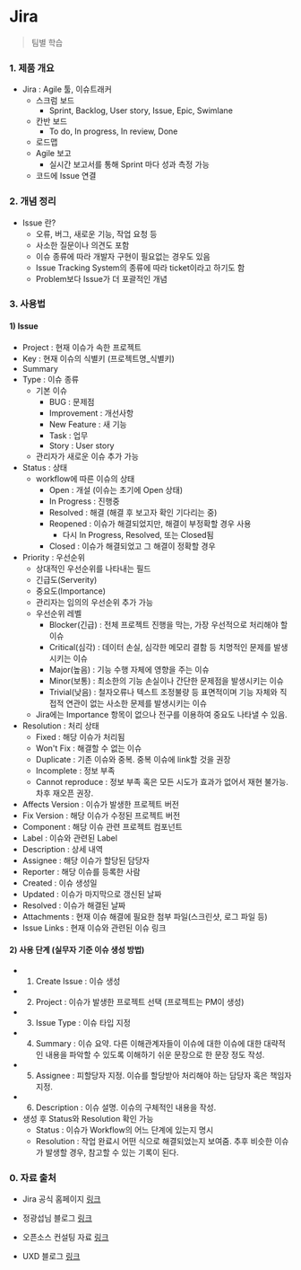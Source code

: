 # Jira

> 팀별 학습

### 1. 제품 개요

* Jira : Agile 툴, 이슈트래커
  * 스크럼 보드
    * Sprint, Backlog, User story, Issue, Epic, Swimlane
  * 칸반 보드
    * To do, In progress, In review, Done
  * 로드맵
  * Agile 보고
    * 실시간 보고서를 통해 Sprint 마다 성과 측정 가능
  * 코드에 Issue 연결

### 2. 개념 정리

* Issue 란?
  * 오류, 버그, 새로운 기능, 작업 요청 등
  * 사소한 질문이나 의견도 포함
  * 이슈 종류에 따라 개발자 구현이 필요없는 경우도 있음
  * Issue Tracking System의 종류에 따라 ticket이라고 하기도 함
  * Problem보다 Issue가 더 포괄적인 개념



### 3. 사용법

#### 1) Issue

* Project : 현재 이슈가 속한 프로젝트
* Key : 현재 이슈의 식별키 (프로젝트명_식별키)
* Summary 
* Type : 이슈 종류
  * 기본 이슈
    * BUG : 문제점
    * Improvement : 개선사항
    * New Feature : 새 기능
    * Task : 업무
    * Story : User story
  * 관리자가 새로운 이슈 추가 가능
* Status : 상태
  * workflow에 따른 이슈의 상태
    * Open : 개설 (이슈는 초기에 Open 상태)
    * In Progress : 진행중
    * Resolved : 해결 (해결 후 보고자 확인 기다리는 중)
    * Reopened : 이슈가 해결되었지만, 해결이 부정확할 경우 사용
      * 다시 In Progress, Resolved, 또는 Closed됨
    * Closed : 이슈가 해결되었고 그 해결이 정확할 경우
* Priority : 우선순위
  * 상대적인 우선순위를 나타내는 필드
  * 긴급도(Serverity)
  * 중요도(Importance)
  * 관리자는 임의의 우선순위 추가 가능
  * 우선순위 레벨
    * Blocker(긴급) : 전체 프로젝트 진행을 막는, 가장 우선적으로 처리해야 할 이슈
    * Critical(심각) : 데이터 손실, 심각한 메모리 결함 등 치명적인 문제를 발생시키는 이슈
    * Major(높음) : 기능 수행 자체에 영향을 주는 이슈
    * Minor(보통) : 최소한의 기능 손실이나 간단한 문제점을 발생시키는 이슈
    * Trivial(낮음) : 철자오류나 텍스트 조정불량 등 표면적이며 기능 자체와 직접적 연관이 없는 사소한 문제를 발생시키는 이슈
  * Jira에는 Importance 항목이 없으나 전구를 이용하여 중요도 나타낼 수 있음.
* Resolution : 처리 상태
  * Fixed : 해당 이슈가 처리됨
  * Won't Fix : 해결할 수 없는 이슈
  * Duplicate : 기존 이슈와 중복. 중복 이슈에 link할 것을 권장
  * Incomplete : 정보 부족
  * Cannot reproduce : 정보 부족 혹은 모든 시도가 효과가 없어서 재현 불가능. 차후 재오픈 권장.
* Affects Version : 이슈가 발생한 프로젝트 버전
* Fix Version : 해당 이슈가 수정된 프로젝트 버전
* Component : 해당 이슈 관련 프로젝트 컴포넌트
* Label : 이슈와 관련된 Label
* Description : 상세 내역
* Assignee : 해당 이슈가 할당된 담당자
* Reporter : 해당 이슈를 등록한 사람
* Created : 이슈 생성일
* Updated : 이슈가 마지막으로 갱신된 날짜
* Resolved : 이슈가 해결된 날짜
* Attachments : 현재 이슈 해결에 필요한 첨부 파일(스크린샷, 로그 파일 등)
* Issue Links : 현재 이슈와 관련된 이슈 링크

#### 2) 사용 단계 (실무자 기준 이슈 생성 방법)

* 1) Create Issue : 이슈 생성
* 2) Project : 이슈가 발생한 프로젝트 선택 (프로젝트는 PM이 생성)
* 3) Issue Type : 이슈 타입 지정
* 4) Summary : 이슈 요약. 다른 이해관계자들이 이슈에 대한 이슈에 대한 대략적인 내용을 파악할 수 있도록 이해하기 쉬운 문장으로 한 문장 정도 작성.
* 5) Assignee : 피할당자 지정. 이슈를 할당받아 처리해야 하는 담당자 혹은 책임자 지정.
* 6) Description : 이슈 설명. 이슈의 구체적인 내용을 작성.
* 생성 후 Status와 Resolution 확인 가능
  * Status : 이슈가 Workflow의 어느 단계에 있는지 명시
  * Resolution : 작업 완료시 어떤 식으로 해결되었는지 보여줌. 추후 비슷한 이슈가 발생할 경우, 참고할 수 있는 기록이 된다.

### 0. 자료 출처

* Jira 공식 홈페이지 [링크](<https://ko.atlassian.com/software/jira/features>)
* 정광섭님 블로그 [링크](<https://www.lesstif.com/pages/viewpage.action?pageId=18220116>)
* 오픈소스 컨설팅 자료 [링크](<https://www.eventservice.kr/atlassian/file/1207_Atlassian_busan_HandsOnLabs03.pdf>)

* UXD 블로그 [링크]([https://uxd.team.handstudio.net/post/64286399069/jira%EB%A5%BC-%ED%86%B5%ED%95%B4-%ED%94%84%EB%A1%9C%ED%8E%98%EC%85%94%EB%84%90%ED%95%98%EA%B2%8C-%ED%94%84%EB%A1%9C%EC%A0%9D%ED%8A%B8-%ED%98%91%EC%97%85%ED%95%98%EA%B8%B0](https://uxd.team.handstudio.net/post/64286399069/jira를-통해-프로페셔널하게-프로젝트-협업하기))

